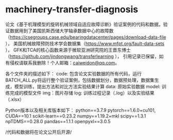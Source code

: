 # machinery-transfer-diagnosis
   
论文《基于机理模型的旋转机械领域自适应故障诊断》验证案例的代码和数据，验证数据用到了美国凯斯西储大学轴承数据中心的故障数（https://csegroups.case.edu/bearingdatacenter/pages/download-data-file ），
美国机械故障预防技术学会数据集（https://www.mfpt.org/fault-data-sets ），
GFK和TCA的核心函数来源于微软亚洲研究院的王晋东博士（https://github.com/jindongwang/transferlearning ），
引用记录已保留，如有侵权请联系我删除！个人邮箱：caiweidon@qq.com。

各个文件夹的描述如下：
code: 包含论文实验数据的所有代码，运行BATCH_ALL.py将运行整个验证案例，包括数据划分，数据预处理，数据集生成，模型训练，提出方法和对比方法实验结果计算
data: 原始实验数据
model: 训练完成的模型文件
img：图片存储
log: 训练过程记录（.log）以及实验结果（.xlsx）


Python版本以及相关库版本如下：
python==3.7.9
pytorch==1.6.0+cu101, CUDA==10.1
scikit-learn==0.23.2
numpy==1.19.2+mkl
scipy==1.3.1
npTDMS==0.28.0
pandas==1.1.1
openpyxl==3.0.5

/代码和数据将在论文公开后开源/
